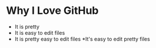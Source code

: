 # Why I Love GitHub

* It is pretty
* It is easy to edit files
* It is pretty easy to edit files
*It's easy to edit pretty files